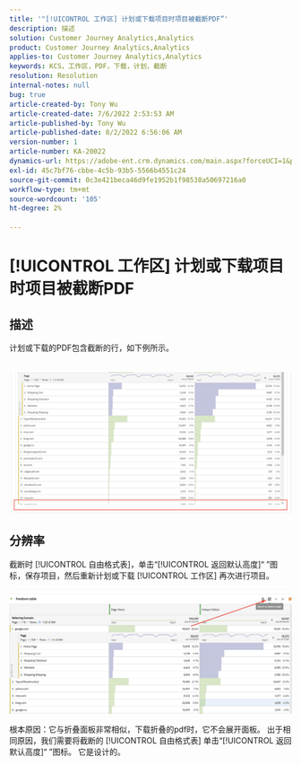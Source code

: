 ```yaml
---
title: '"[!UICONTROL 工作区] 计划或下载项目时项目被截断PDF”'
description: 描述
solution: Customer Journey Analytics,Analytics
product: Customer Journey Analytics,Analytics
applies-to: Customer Journey Analytics,Analytics
keywords: KCS，工作区，PDF，下载，计划，截断
resolution: Resolution
internal-notes: null
bug: true
article-created-by: Tony Wu
article-created-date: 7/6/2022 2:53:53 AM
article-published-by: Tony Wu
article-published-date: 8/2/2022 6:56:06 AM
version-number: 1
article-number: KA-20022
dynamics-url: https://adobe-ent.crm.dynamics.com/main.aspx?forceUCI=1&pagetype=entityrecord&etn=knowledgearticle&id=0a8bd2d7-d6fc-ec11-82e5-000d3a3b090d
exl-id: 45c7bf76-cbbe-4c5b-93b5-5566b4551c24
source-git-commit: 0c3e421beca46d9fe1952b1f98538a50697216a0
workflow-type: tm+mt
source-wordcount: '105'
ht-degree: 2%

---
```


# [!UICONTROL 工作区] 计划或下载项目时项目被截断PDF

## 描述

计划或下载的PDF包含截断的行，如下例所示。<br><br>
<br>![](assets/___140e6ba7-d7fc-ec11-82e5-000d3a3b090d___.png)

## 分辨率


截断时 [!UICONTROL 自由格式表]，单击“[!UICONTROL 返回默认高度]“ ”图标，保存项目，然后重新计划或下载 [!UICONTROL 工作区] 再次进行项目。

![](assets/e9fea250-d7fc-ec11-82e5-000d3a3b090d.png)

根本原因：它与折叠面板非常相似，下载折叠的pdf时，它不会展开面板。
出于相同原因，我们需要将截断的 [!UICONTROL 自由格式表] 单击“[!UICONTROL 返回默认高度]“ ”图标。 它是设计的。
